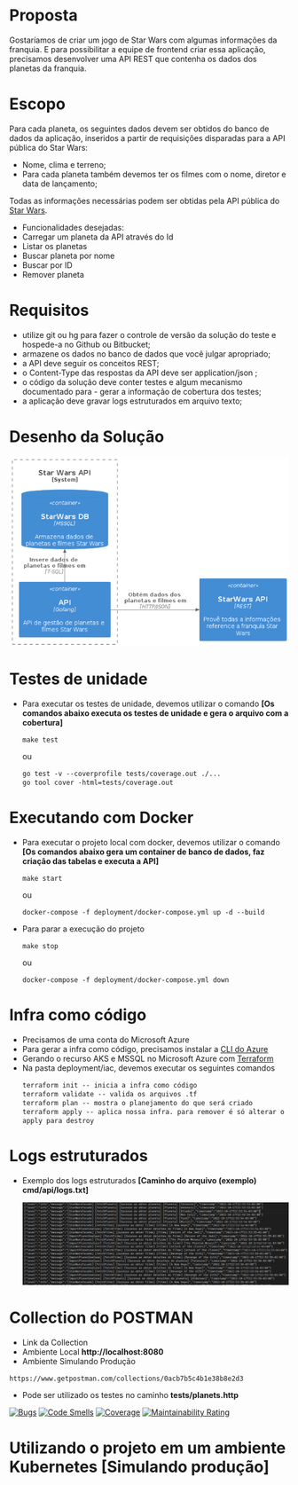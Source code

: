 # Proposta

Gostaríamos de criar um jogo de Star Wars com algumas informações da franquia. E para possibilitar a
equipe de frontend criar essa aplicação, precisamos desenvolver uma API REST que contenha os dados dos
planetas da franquia.

# Escopo
Para cada planeta, os seguintes dados devem ser obtidos do banco de dados da aplicação, inseridos a partir
de requisições disparadas para a API pública do Star Wars:
- Nome, clima e terreno;
- Para cada planeta também devemos ter os filmes com o nome, diretor e data de lançamento;
  
Todas as informações necessárias podem ser obtidas pela API pública do [Star Wars](https://swapi.dev/).
- Funcionalidades desejadas:
- Carregar um planeta da API através do Id
- Listar os planetas
- Buscar planeta por nome
- Buscar por ID
- Remover planeta

# Requisitos
- utilize git ou hg para fazer o controle de versão da solução do teste e hospede-a no Github ou Bitbucket;
- armazene os dados no banco de dados que você julgar apropriado;
- a API deve seguir os conceitos REST;
- o Content-Type das respostas da API deve ser application/json ;
- o código da solução deve conter testes e algum mecanismo documentado para - gerar a informação de
cobertura dos testes;
- a aplicação deve gravar logs estruturados em arquivo texto;

# Desenho da Solução
<p align="center">
  <img src="docs/desenho-arquitetura.png" width="800" title="Main">
</p>

# Testes de unidade
- Para executar os testes de unidade, devemos utilizar o comando <strong>[Os comandos abaixo executa os testes de unidade e gera o arquivo com a cobertura]</strong>
  ```
  make test
  ```
  ou
  ```
  go test -v --coverprofile tests/coverage.out ./...
  go tool cover -html=tests/coverage.out
  ```

# Executando com Docker
- Para executar o projeto local com docker, devemos utilizar o comando <strong>[Os comandos abaixo gera um container de banco de dados, faz criação das tabelas e executa a API]</strong>
  ```
  make start
  ```
  ou 
  ```
  docker-compose -f deployment/docker-compose.yml up -d --build
  ```
- Para parar a execução do projeto
  ```
  make stop
  ```
  ou 
  ```
  docker-compose -f deployment/docker-compose.yml down
  ```

# Infra como código
- Precisamos de uma conta do Microsoft Azure
- Para gerar a infra como código, precisamos instalar a [CLI do Azure](https://learn.microsoft.com/pt-br/cli/azure/install-azure-cli) 
- Gerando o recurso AKS e MSSQL no Microsoft Azure com [Terraform](https://www.terraform.io/)
- Na pasta deployment/iac, devemos executar os seguintes comandos
  ```
  terraform init -- inicia a infra como código
  terraform validate -- valida os arquivos .tf
  terraform plan -- mostra o planejamento do que será criado
  terraform apply -- aplica nossa infra. para remover é só alterar o apply para destroy
  ```

# Logs estruturados
- Exemplo dos logs estruturados <strong>[Caminho do arquivo (exemplo) cmd/api/logs.txt]</strong>
  <p align="center">
  <img src="docs/logs.png" width="800" title="Main">
</p>
  
# Collection do POSTMAN
- Link da Collection
- Ambiente Local <strong>http://localhost:8080</strong>
- Ambiente Simulando Produção <strong></strong>
 ```
 https://www.getpostman.com/collections/0acb7b5c4b1e38b8e2d3
 ```
- Pode ser utilizado os testes no caminho <strong>tests/planets.http</strong>

[![Bugs](https://sonarcloud.io/api/project_badges/measure?project=JailtonJunior94_challenge-api&metric=bugs)](https://sonarcloud.io/dashboard?id=JailtonJunior94_challenge-api)
[![Code Smells](https://sonarcloud.io/api/project_badges/measure?project=JailtonJunior94_challenge-api&metric=code_smells)](https://sonarcloud.io/dashboard?id=JailtonJunior94_challenge-api)
[![Coverage](https://sonarcloud.io/api/project_badges/measure?project=JailtonJunior94_challenge-api&metric=coverage)](https://sonarcloud.io/dashboard?id=JailtonJunior94_challenge-api)
[![Maintainability Rating](https://sonarcloud.io/api/project_badges/measure?project=JailtonJunior94_challenge-api&metric=sqale_rating)](https://sonarcloud.io/dashboard?id=JailtonJunior94_challenge-api)

# Utilizando o projeto em um ambiente Kubernetes [Simulando produção]
